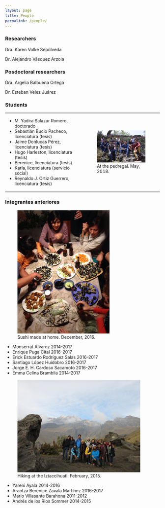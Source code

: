 ```yaml
---
layout: page
title: People
permalink: /people/
---
```


### Researchers
Dra. Karen Volke Sepúlveda

Dr. Alejandro Vásquez Arzola

### Posdoctoral researchers
Dra. Argelia Balbuena Ortega

Dr. Esteban Velez Juárez

### Students
<table>
  <tr>
    <td width="50%">
 

<ul>
  <li>M. Yadira Salazar Romero, doctorado</li>
 <li>Sebastián Bucio Pacheco, licenciatura (tesis)</li>
 <li>Jaime Donlucas Pérez, licenciatura (tesis)</li>
 <li>Hugo Harleston, licenciatura (tesis)</li>
 <li>Berenice, licenciatura (tesis)</li>
 <li>Karla, licenciatura (servicio social)</li>
 <li>Reynaldo J. Ortiz Guerrero, licenciatura (tesis)</li>
</ul>


</td>
<td>

<figure>
  <img src="/imagenes/Grupo Manipulacion Optica-15.JPG" width="100%">
  <figcaption>At the pedregal. May, 2018.</figcaption>
</figure>
</td>
</tr>
</table>

### Integrantes anteriores

<figure>
  <img src="/imagenes/PHOTO-2016-12-14-23-37-15.jpg" width="300">
  <figcaption>Sushi made at home. December, 2016.</figcaption>
</figure>


* Monserrat Álvarez 2014-2017
* Enrique Puga Cital 2016-2017
* Erick Estuardo Rodríguez Salas 2016-2017
* Santiago López Huidobro 2016-2017
* Jorge E. H. Cardoso Sacamoto 2016-2017
* Emma Celina Brambila 2014-2017

<figure>
  <img src="/imagenes/grupo2015.jpg" width="400">
  <figcaption>Hiking at the Iztaccihuatl. February, 2015.</figcaption>
</figure>

* Yareni Ayala 2014-2016
* Arantza Berenice Zavala Martínez 2016-2017
* Mario Villasante Barahona 2011-2012
* Andrés de los Rios Sommer 2014-2015


